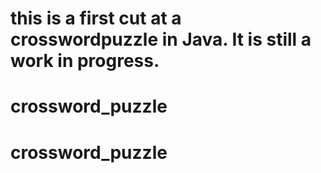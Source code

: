 # this is a first cut at a crosswordpuzzle in Java.  It is still a work in progress.
# crossword_puzzle
# crossword_puzzle
